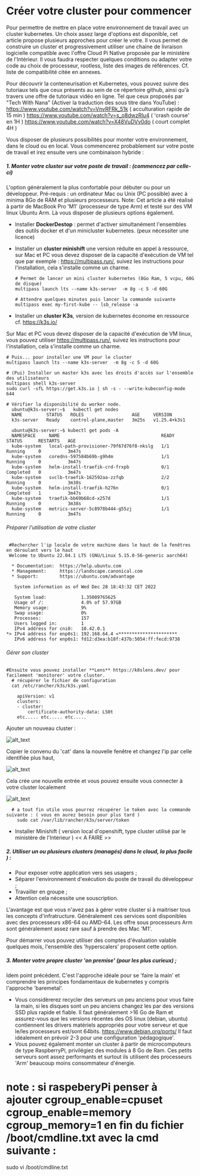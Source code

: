 # Créer votre cluster pour commencer

Pour permettre de mettre en place votre environnement de travail avec un cluster kubernetes. Un choix assez large d'options est disponible, cet article propose plusieurs approches pour créer le votre.
Il vous permet de construire un cluster et progressivement utiliser une chaine de livraison logicielle compatible avec l'offre Cloud Pi Native proposée par le ministère de l'Intérieur. Il vous faudra respecter quelques conditions ou adapter votre code au choix de processeur, rootless, liste des images de références. Cf. liste de compatibilité citée en annexes.

Pour découvrir la conteneurisation et Kubernetes, vous pouvez suivre des tutoriaux tels que ceux présents au sein de ce répertoire github, ainsi qu'à travers une offre de tutoriaux vidéo en ligne. Tel que ceux proposés par "Tech With Nana" (Activer la traduction des sous titre dans YouTube) :
https://www.youtube.com/watch?v=VnvRFRk_51k ( acculturation rapide de 15 min )
https://www.youtube.com/watch?v=s_o8dwzRlu4 ( 'crash course' en 1H )
https://www.youtube.com/watch?v=X48VuDVv0do ( court complet 4H )

Vous disposer de plusieurs possibilités pour monter votre environnement, dans le cloud ou en local. Vous commencerez probablement sur votre poste de travail et irez ensuite vers une combinaison hybride :

##### 1. Monter votre cluster sur votre poste de travail : (commencez par celle-ci)
L'option généralement la plus confortable pour débuter ou pour un développeur.
Pré-requis : un ordinateur Mac ou Unix (PC possible) avec à minima 8Go de RAM et plusieurs processeurs.
Note: Cet article a été réalisé à partir de MacBook Pro 'M1' (processeur de type Arm) et testé sur des VM linux Ubuntu Arm.
Là vous disposer de plusieurs options également.
- Installer **DockerDestop** : permet d'activer simultanément l'ensembles des outils docker et d'un minicluster kubernetes.
(peux nécessiter une licence)
- Installer un **cluster minishift** une version réduite en appel à ressource, sur Mac et PC vous devez disposer de la capacité d'exécution de VM tel que par exemple : https://multipass.run/, suivez les instructions pour l'installation, cela s'installe comme un charme.

  ```
  # Permet de lancer un mini cluster kubernetes (8Go Ram, 5 vcpu, 60G de disque)
  multipass launch lts --name k3s-server  -m 8g -c 5 -d 60G

  # Attendre quelques minutes puis lancer la commande suivante
  multipass exec my-first-kube -- lsb_release -a

  ```

- Installer un **cluster K3s**, version de kubernetes économe en ressource cf. https://k3s.io/

Sur Mac et PC vous devez disposer de la capacité d'exécution de VM linux, vous pouvez utiliser  https://multipass.run/, suivez les instructions pour l'installation, cela s'installe comme un charme.

```
# Puis... pour installer une VM pour le cluster
multipass launch lts --name k3s-server  -m 8g -c 5 -d 60G

# (Pui) Installer un master k3s avec les droits d'accès sur l'ensemble des utilisateurs
multipass shell k3s-server
sudo curl -sfL https://get.k3s.io | sh -s - --write-kubeconfig-mode 644

# Vérifier la disponibilité du worker node.
  ubuntu@k3s-server:~$   kubectl get nodes
  NAME         STATUS   ROLES                  AGE     VERSION
  k3s-server   Ready    control-plane,master   3m25s   v1.25.4+k3s1

  ubuntu@k3s-server:~$ kubectl get pods -A
  NAMESPACE     NAME                                      READY   STATUS      RESTARTS   AGE
  kube-system   local-path-provisioner-79f67d76f8-nkslg   1/1     Running     0          3m47s
  kube-system   coredns-597584b69b-g9h4m                  1/1     Running     0          3m47s
  kube-system   helm-install-traefik-crd-frxpb            0/1     Completed   0          3m47s
  kube-system   svclb-traefik-162592aa-zzfqb              2/2     Running     0          3m38s
  kube-system   helm-install-traefik-h276n                0/1     Completed   1          3m47s
  kube-system   traefik-bb69b68cd-x257d                   1/1     Running     0          3m38s
  kube-system   metrics-server-5c8978b444-g55zj           1/1     Running     0          3m47s
```
  ###### Préparer l'utilisation de votre cluster

```
 #Rechercher l'ip locale de votre machine dans le haut de la fenêtres en déroulant vers le haut
 Welcome to Ubuntu 22.04.1 LTS (GNU/Linux 5.15.0-56-generic aarch64)

  * Documentation:  https://help.ubuntu.com
  * Management:     https://landscape.canonical.com
  * Support:        https://ubuntu.com/advantage

   System information as of Wed Dec 28 18:43:32 CET 2022

   System load:             1.35009765625
   Usage of /:              4.0% of 57.97GB
   Memory usage:            9%
   Swap usage:              0%
   Processes:               157
   Users logged in:         1
   IPv4 address for cni0:   10.42.0.1
*> IPv4 address for enp0s1: 192.168.64.4 <**********************
   IPv6 address for enp0s1: fd12:d3ea:b18f:437b:5054:ff:fecd:9738
```

  ###### Gérer son cluster

```
#Ensuite vous pouvez installer **Lens** https://k8slens.dev/ pour facilement 'monitorer' votre cluster.
  # récupérer le fichier de configuration
  cat /etc/rancher/k3s/k3s.yaml

    apiVersion: v1
    clusters:
    - cluster:
        certificate-authority-data: LS0t
    etc..... etc..... etc.....
```
  Ajouter un nouveau cluster :
  
![alt_text](img/1.png "menu")


 Copier le convenu du 'cat' dans la nouvelle fenêtre et changez l'ip par celle identifiée plus haut,

![alt_text](img/2.png "creation")

Cela crée une nouvelle entrée et vous pouvez ensuite vous connecter à votre cluster localement

![alt_text](img/3.png "creation")


```
  # a tout fin utile vous pourrez récupérer le token avec la commande suivante : ( vous en aurez besoin pour plus tard )
    sudo cat /var/lib/rancher/k3s/server/token
```


- Installer Minishift ( version local d'openshift, type cluster utilisé par le ministère de l'Intérieur )
<< A FAIRE >>

##### 2. Utiliser un ou plusieurs clusters (managés) dans le cloud, la plus facile ) :
- Pour exposer votre application vers ses usagers ;
- Séparer l'environnement d'exécution du poste de travail du développeur ;
- Travailler en groupe ;
- Attention cela nécessite une souscription.

L'avantage est que vous n'avez pas à gérer votre cluster si à maitriser tous les concepts d'infratructure. Généralement ces services sont disponibles avec des processeurs x86-64 ou AMD-64.
Les offre sous processeurs Arm sont généralement assez rare sauf à prendre des Mac 'M1'.

Pour démarrer vous pouvez utiliser des comptes d'évaluation valable quelques mois, l'ensemble des 'hyperscalers' proposent cette option.

##### 3. Monter votre propre cluster 'on premise' (pour les plus curieux) ;
Idem point précédent. C'est l'approche idéale pour se 'faire la main' et comprendre les principes fondamentaux de kubernetes y compris l'approche 'baremetal'.

- Vous considèrerez recycler des serveurs un peu anciens pour vous faire la main, si les disques sont un peu anciens changez les par des versions SSD plus rapide et fiable. Il faut généralement >16 Go de Ram et assurez-vous que les versions récentes des OS linux (debian, ubuntu) contiennent les drivers matériels appropriés pour votre serveur et que le/les processeurs est/sont 64bits. https://www.debian.org/ports/
Il faut idéalement en prévoir 2-3 pour une configuration 'pédagogique'.
- Vous pouvez également monter un cluster à partir de microcomputeurs de type RaspberryPi, privilégiez des modules à 8 Go de Ram. Ces petits serveurs sont assez performants et surtout ils utilisent des processeurs 'Arm' beaucoup moins consommateur d'énergie.

# note : si raspeberyPi penser à ajouter cgroup_enable=cpuset cgroup_enable=memory cgroup_memory=1 en fin du fichier /boot/cmdline.txt avec la cmd suivante :
sudo vi /boot/cmdline.txt
